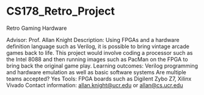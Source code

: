 # CS178_Retro_Project

Retro Gaming Hardware

Advisor: Prof. Allan Knight
Description: Using FPGAs and a hardware definition language such as Verilog, it is possible to bring vintage arcade games back to life. This project would involve coding a processor such as the Intel 8088 and then running images such as PacMan on the FPGA to bring back the original game play.
Learning outcomes: Verilog programming and hardware emulation as well as basic software systems
Are multiple teams accepted? Yes
Tools: FPGA boards such as Digilent Zybo Z7, Xilinx Vivado
Contact information: allan.knight@ucr.edu or allan@cs.ucr.edu


